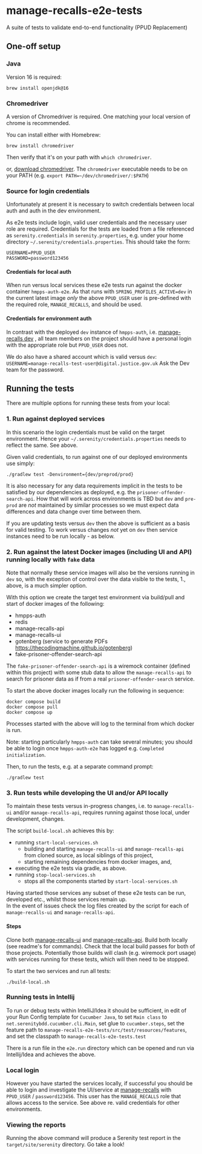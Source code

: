# manage-recalls-e2e-tests
A suite of tests to validate end-to-end functionality (PPUD Replacement)

## One-off setup

### Java

Version 16 is required:

```
brew install openjdk@16
```

### Chromedriver
A version of Chromedriver is required. One matching your local version of chrome is recommended.

You can install either with Homebrew:
```
brew install chromedriver
```

Then verify that it's on your path with `which chromedriver`.

or, [download chromedriver](https://chromedriver.chromium.org/downloads). The `chromedriver` executable needs to be on your PATH (e.g. `export PATH=~/dev/chromedriver/:$PATH`)

### Source for login credentials

Unfortunately at present it is necessary to switch credentials between local auth and auth in the dev environment.

As e2e tests include login, valid user credentials and the necessary user role are required. 
Credentials for the tests are loaded from a file referenced
as `serenity.credentials` in `serenity.properties`, e.g. under your home directory
`~/.serenity/credentials.properties`.  This should take the form:

```
USERNAME=PPUD_USER
PASSWORD=password123456
```

#### Credentials for local auth 
When run versus local services these e2e tests run against the docker container `hmpps-auth-e2e`.  As that runs with
`SPRING_PROFILES_ACTIVE=dev` in the current latest image *only* the above `PPUD_USER` user is
pre-defined with the required role, `MANAGE_RECALLS`, and should be used.


#### Credentials for environment auth
In contrast with the deployed `dev` instance of `hmpps-auth`,
i.e. [manage-recalls dev](https://manage-recalls-dev.hmpps.service.justice.gov.uk/)
, all team members on the project should have a personal login with the appropriate role
but `PPUD_USER` does not.  

We do also have a shared account which is valid versus `dev`:
```USERNAME=manage-recalls-test-user@digital.justice.gov.uk```
Ask the Dev team for the password.

## Running the tests

There are multiple options for running these tests from your local:

### 1. Run against deployed services
In this scenario the login credentials must be valid on the target environment.  Hence your `~/.serenity/credentials.properties`
needs to reflect the same.  See above.

Given valid credentials, to run against one of our deployed environments use simply:
```
./gradlew test -Denvironment={dev/preprod/prod}
```

It is also necessary for any data requirements implicit in the tests to be satisfied by our dependencies as deployed,
e.g. the `prisoner-offender-search-api`.  How that will work across environments is TBD but `dev` and `pre-prod`
are *not* maintained by similar processes so we must expect data differences and data change over time between them.

If you are updating tests versus `dev` then the above is sufficient as a basis for valid testing.
To work versus changes _not_ yet on `dev` then service instances need to be run locally - as below.

### 2. Run against the latest Docker images (including UI and API) running locally with `fake` data

Note that normally these service images will also be the versions running in `dev` so, with the exception of control
over the data visible to the tests, 1., above, is a much simpler option.

With this option we create the target test environment via build/pull and start of docker images of the following:

* hmpps-auth
* redis
* manage-recalls-api
* manage-recalls-ui
* gotenberg (service to generate PDFs https://thecodingmachine.github.io/gotenberg)
* fake-prisoner-offender-search-api

The `fake-prisoner-offender-search-api` is a wiremock container (defined within this project) with some stub data
to allow the `manage-recalls-api` to search for prisoner data as if from a
real `prisoner-offender-search` service.

To start the above docker images locally run the following in sequence:

```
docker compose build
docker compose pull
docker compose up
```

Processes started with the above will log to the terminal from which docker is run.

Note: starting particularly `hmpps-auth` can take several minutes; you should be able to
login once `hmpps-auth-e2e` has logged e.g. `Completed initialization`.

Then, to run the tests, e.g. at a separate command prompt:
```
./gradlew test 
```

### 3. Run tests while developing the UI and/or API locally

To maintain these tests versus in-progress changes, i.e. to `manage-recalls-ui` and/or `manage-recalls-api`, requires running against those local, under development, changes.

The script `build-local.sh` achieves this by:
* running `start-local-services.sh`
  * building and starting `manage-recalls-ui` and `manage-recalls-api` from   cloned source, as local siblings of this project,
  * starting remaining dependencies from docker images, and,
* executing the e2e tests via gradle, as above.
* running `stop-local-services.sh`
  * stops all the components started by `start-local-services.sh`

Having started those services any subset of these e2e tests can be run, developed etc.,
whilst those services remain up.  
In the event of issues check the log files created by the script for each of `manage-recalls-ui` and `manage-recalls-api`.

#### Steps

Clone both [manage-recalls-ui](https://github.com/ministryofjustice/manage-recalls-ui) 
and [manage-recalls-api](https://github.com/ministryofjustice/manage-recalls-api).
Build both locally (see readme's for commands). Check that the local build passes
for both of those projects.  Potentially those builds will clash (e.g. wiremock port usage) with
services running for these tests, which will then need to be stopped.

To start the two services and run all tests:
```
./build-local.sh
```

### Running tests in Intellij
To run or debug tests within IntelliJ/Idea it should be sufficient, 
in edit of your Run Config template for `Cucumber Java`, to
set `Main class` to `net.serenitybdd.cucumber.cli.Main`, set glue to `cucumber.steps`, 
set the feature path to `manage-recalls-e2e-tests/src/test/resources/features`, 
and set the classpath to `manage-recalls-e2e-tests.test`

There is a run file in the `e2e.run` directory which can be opened and run via Intellij/Idea
and achieves the above.

### Local login
However you have started the services locally, if successful you should be able to login
and investigate the UI/service at [manage-recalls](http://localhost:3000)
with `PPUD_USER` / `password123456`. This user has the `MANAGE_RECALLS` role that allows access
to the service.  See above re. valid credentials for other environments.

### Viewing the reports
Running the above command will produce a Serenity test report in the `target/site/serenity` directory. Go take a look!

